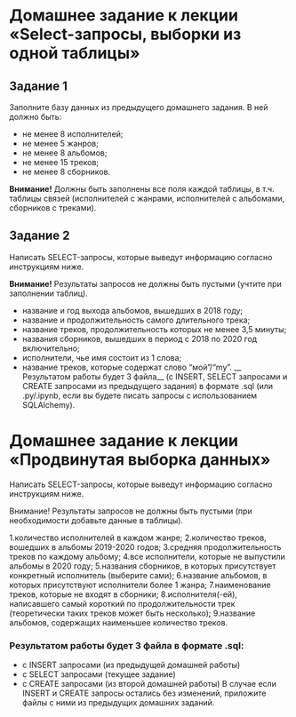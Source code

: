 # Домашнее задание к лекции «Select-запросы, выборки из одной таблицы»
## Задание 1
Заполните базу данных из предыдущего домашнего задания. В ней должно быть:

- не менее 8 исполнителей;
- не менее 5 жанров;
- не менее 8 альбомов;
- не менее 15 треков;
- не менее 8 сборников.

__Внимание!__  Должны быть заполнены все поля каждой таблицы, в т.ч. таблицы связей (исполнителей с жанрами, исполнителей с альбомами, сборников с треками).

## Задание 2

Написать SELECT-запросы, которые выведут информацию согласно инструкциям ниже.

__Внимание!__ Результаты запросов не должны быть пустыми (учтите при заполнении таблиц).

- название и год выхода альбомов, вышедших в 2018 году;
- название и продолжительность самого длительного трека;
- название треков, продолжительность которых не менее 3,5 минуты;
- названия сборников, вышедших в период с 2018 по 2020 год включительно;
- исполнители, чье имя состоит из 1 слова;
- название треков, которые содержат слово “мой”/“my”.
__ Результатом работы будет 3 файла__  (с INSERT, SELECT запросами и CREATE запросами из предыдущего задания) в формате .sql (или .py/.ipynb, если вы будете писать запросы с использованием SQLAlchemy).


# Домашнее задание к лекции «Продвинутая выборка данных»
Написать SELECT-запросы, которые выведут информацию согласно инструкциям ниже.

Внимание! Результаты запросов не должны быть пустыми (при необходимости добавьте данные в таблицы).

1.количество исполнителей в каждом жанре;
2.количество треков, вошедших в альбомы 2019-2020 годов;
3.средняя продолжительность треков по каждому альбому;
4.все исполнители, которые не выпустили альбомы в 2020 году;
5.названия сборников, в которых присутствует конкретный исполнитель (выберите сами);
6.название альбомов, в которых присутствуют исполнители более 1 жанра;
7.наименование треков, которые не входят в сборники;
8.исполнителя(-ей), написавшего самый короткий по продолжительности трек (теоретически таких треков может быть несколько);
9.название альбомов, содержащих наименьшее количество треков.
### Результатом работы будет 3 файла в формате .sql:

- с INSERT запросами (из предыдущей домашней работы)
- с SELECT запросами (текущее задание)
- с CREATE запросами (из второй домашней работы)
В случае если INSERT и CREATE запросы остались без изменений, приложите файлы c ними из предыдущих домашних заданий.
